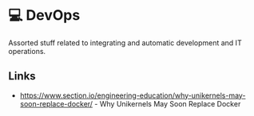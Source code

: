 # 💻 DevOps

Assorted stuff related to integrating and automatic development and IT operations.

## Links

- https://www.section.io/engineering-education/why-unikernels-may-soon-replace-docker/ - Why Unikernels May Soon Replace Docker

